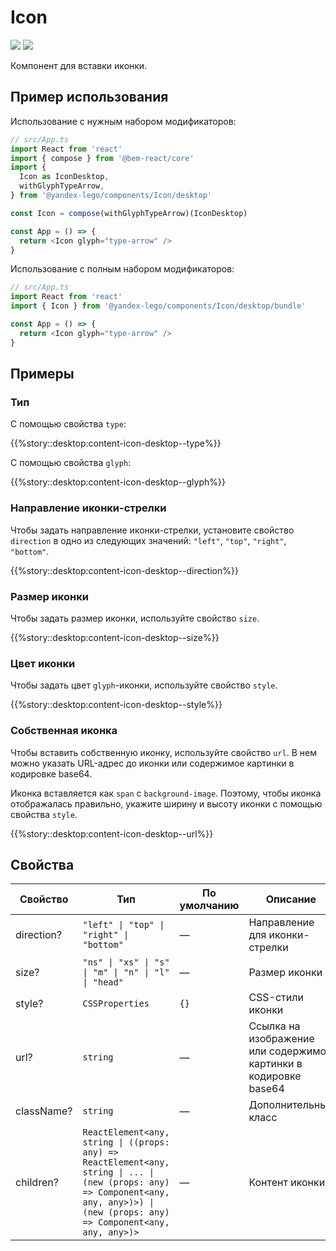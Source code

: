 # Icon

<a href='https://github.yandex-team.ru/search-interfaces/frontend/tree/master/packages/lego-components/src/components/Icon' target='_blank'><img src='https://badger.yandex-team.ru/custom/[Исходники]/[Github
][green]/badge.svg' /></a> <a href='https://search.yandex-team.ru/stsearch?text=Icon.ts&facet.queue=ISL&facet.type=bug&facet.status=128' target='_blank'><img src='https://badger.yandex-team.ru/custom/[Известные проблемы]/[Startrek][blue]/badge.svg' /></a>

<!-- description:start -->
Компонент для вставки иконки.
<!-- description:end -->

## Пример использования

Использование с нужным набором модификаторов:

```ts
// src/App.ts
import React from 'react'
import { compose } from '@bem-react/core'
import {
  Icon as IconDesktop,
  withGlyphTypeArrow,
} from '@yandex-lego/components/Icon/desktop'

const Icon = compose(withGlyphTypeArrow)(IconDesktop)

const App = () => {
  return <Icon glyph="type-arrow" />
}
```

Использование с полным набором модификаторов:

```ts
// src/App.ts
import React from 'react'
import { Icon } from '@yandex-lego/components/Icon/desktop/bundle'

const App = () => {
  return <Icon glyph="type-arrow" />
}
```

## Примеры

### Тип

С помощью свойства `type`:

{{%story::desktop:content-icon-desktop--type%}}

С помощью свойства `glyph`:

{{%story::desktop:content-icon-desktop--glyph%}}

### Направление иконки-стрелки

Чтобы задать направление иконки-стрелки, установите свойство `direction` в одно из следующих значений: `"left"`, `"top"`, `"right"`, `"bottom"`.

{{%story::desktop:content-icon-desktop--direction%}}

### Размер иконки

Чтобы задать размер иконки, используйте свойство `size`.

{{%story::desktop:content-icon-desktop--size%}}

### Цвет иконки

Чтобы задать цвет `glyph`-иконки, используйте свойство `style`.

{{%story::desktop:content-icon-desktop--style%}}

### Собственная иконка

Чтобы вставить собственную иконку, используйте свойство `url`. В нем можно указать URL-адрес до иконки или содержимое картинки в кодировке base64.

Иконка вставляется как `span` с `background-image`. Поэтому, чтобы иконка отображалась правильно, укажите ширину и высоту иконки с помощью свойства `style`.

{{%story::desktop:content-icon-desktop--url%}}

## Свойства

<!-- props:start -->
| Свойство   | Тип                                                                                                                                                                                   | По умолчанию | Описание                                                         |
| ---------- | ------------------------------------------------------------------------------------------------------------------------------------------------------------------------------------- | ------------ | ---------------------------------------------------------------- |
| direction? | `"left" \| "top" \| "right" \| "bottom"`                                                                                                                                              | —            | Направление для иконки-стрелки                                   |
| size?      | `"ns" \| "xs" \| "s" \| "m" \| "n" \| "l" \| "head"`                                                                                                                                  | —            | Размер иконки                                                    |
| style?     | `CSSProperties`                                                                                                                                                                       | `{}`         | CSS-стили иконки                                                 |
| url?       | `string`                                                                                                                                                                              | —            | Ссылка на изображение или содержимое картинки в кодировке base64 |
| className? | `string`                                                                                                                                                                              | —            | Дополнительный класс                                             |
| children?  | `ReactElement<any, string \| ((props: any) => ReactElement<any, string \| ... \| (new (props: any) => Component<any, any, any>)>) \| (new (props: any) => Component<any, any, any>)>` | —            | Контент иконки                                                   |
<!-- props:end -->
